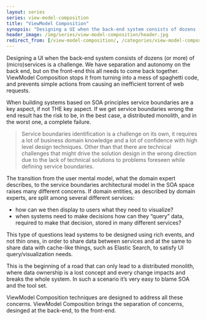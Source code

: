 ```yaml
---
layout: series
series: view-model-composition
title: "ViewModel Composition"
synopsis: "Designing a UI when the back-end system consists of dozens (or more) of (micro)services is a challenge. We have separation and autonomy on the back end, but on the front-end this all needs to come back together. ViewModel Composition stops it from turning into a mess of spaghetti code, and prevents simple actions from causing an inefficient torrent of web requests."
header_image: /img/series/view-model-composition/header.jpg
redirect_from: [/view-model-composition/, /categories/view-model-composition/, /categories/view-model-composition.html]
---
```


Designing a UI when the back-end system consists of dozens (or more) of (micro)services is a challenge. We have separation and autonomy on the back end, but on the front-end this all needs to come back together. ViewModel Composition stops it from turning into a mess of spaghetti code, and prevents simple actions from causing an inefficient torrent of web requests.

When building systems based on SOA principles service boundaries are a key aspect, if not THE key aspect. If we get service boundaries wrong the end result has the risk to be, in the best case, a distributed monolith, and in the worst one, a complete failure.

> Service boundaries identification is a challenge on its own, it requires a lot of business domain knowledge and a lot of confidence with high level design techniques. Other than that there are technical challenges that might drive the solution design in the wrong direction due to the lack of technical solutions to problems foreseen while defining service boundaries.

The transition from the user mental model, what the domain expert describes, to the service boundaries architectural model in the SOA space raises many different concerns. If domain entities, as described by domain experts, are split among several different services:

- how can we then display to users what they need to visualize?
- when systems need to make decisions how can they “query” data, required to make that decision, stored in many different services?

This type of questions lead systems to be designed using rich events, and not thin ones, in order to share data between services and at the same to share data with cache-like things, such as Elastic Search, to satisfy UI query/visualization needs.

This is the beginning of a road that can only lead to a distributed monolith, where data ownership is a lost concept and every change impacts and breaks the whole system. In such a scenario it’s very easy to blame SOA and the tool set.

ViewModel Composition techniques are designed to address all these concerns. ViewModel Composition brings the separation of concerns, desinged at the back-end, to the front-end.
